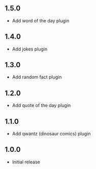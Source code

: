 ## 1.5.0

- Add word of the day plugin

## 1.4.0

- Add jokes plugin

## 1.3.0

- Add random fact plugin

## 1.2.0

- Add quote of the day plugin

## 1.1.0

- Add qwantz (dinosaur comics) plugin

## 1.0.0

- Initial release
